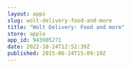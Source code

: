 ```yaml
---
layout: apps
slug: wolt-delivery-food-and-more
title: "Wolt Delivery: Food and more"
store: apple
app_id: 943905271
date: 2022-10-24T12:52:39Z
published: 2015-06-24T15:09:19Z
---
```

